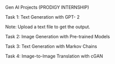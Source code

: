 Gen AI Projects (PRODIGY INTERNSHIP)

Task 1: Text Generation with GPT- 2

Note: Upload a text file to get the output.

Task 2: Image Generation with Pre-trained Models

Task 3: Text Generation with Markov Chains

Task 4: Image-to-Image Translation with cGAN
